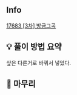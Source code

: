 ## Info
[17683 [3차] 방금그곡](https://school.programmers.co.kr/learn/courses/30/lessons/17683)

## 💡 풀이 방법 요약

샾은 다른거로 바꿔서 넣었다.

## 🙂 마무리

